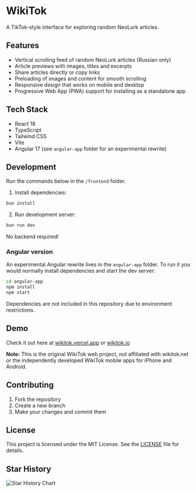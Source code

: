 # WikiTok

A TikTok-style interface for exploring random NeoLurk articles.

## Features

- Vertical scrolling feed of random NeoLurk articles (Russian only)
- Article previews with images, titles and excerpts
- Share articles directly or copy links
- Preloading of images and content for smooth scrolling
- Responsive design that works on mobile and desktop
- Progressive Web App (PWA) support for installing as a standalone app

## Tech Stack

- React 18
- TypeScript
- Tailwind CSS
- Vite
- Angular 17 (see `angular-app` folder for an experimental rewrite)

## Development

Run the commands below in the `/frontend` folder.

1. Install dependencies:

```bash
bun install
```

2. Run development server:

```bash
bun run dev
```

No backend required!

### Angular version

An experimental Angular rewrite lives in the `angular-app` folder. To run it you would normally install dependencies and start the dev server:

```bash
cd angular-app
npm install
npm start
```

Dependencies are not included in this repository due to environment restrictions.

## Demo

Check it out here at [wikitok.vercel.app](https://wikitok.vercel.app) or [wikitok.io](https://www.wikitok.io)

**Note:** This is the original WikiTok web project, not affiliated with wikitok.net or the independently developed WikiTok mobile apps for iPhone and Android.

## Contributing

1. Fork the repository
2. Create a new branch
3. Make your changes and commit them

## License

This project is licensed under the MIT License. See the [LICENSE](LICENSE) file for details.

## Star History

![Star History Chart](https://api.star-history.com/svg?repos=IsaacGemal/wikitok&type=Date)